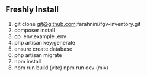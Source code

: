 ## Freshly Install

1. git clone git@github.com:farahnini/fgv-inventory.git
2. composer install
3. cp .env.example .env
4. php artisan key:generate
5. ensure create database
6. php artisan migrate
7. npm install
8. npm run build (vite) npm run dev (mix)